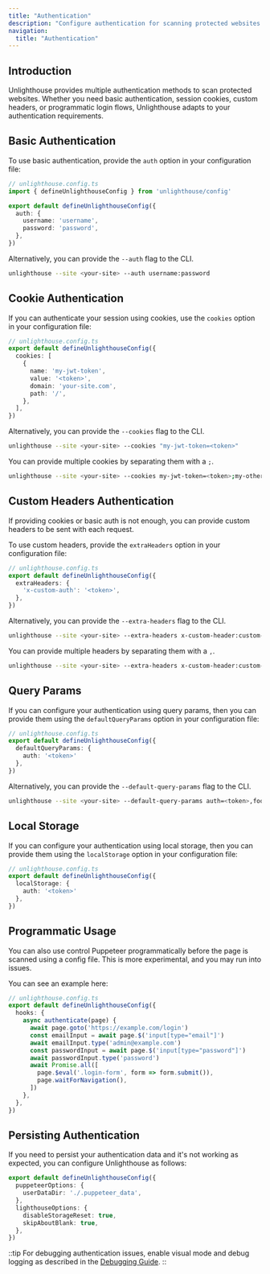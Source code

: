 ```yaml
---
title: "Authentication"
description: "Configure authentication for scanning protected websites using basic auth, cookies, headers, or custom methods."
navigation:
  title: "Authentication"
---
```


## Introduction

Unlighthouse provides multiple authentication methods to scan protected websites. Whether you need basic authentication, session cookies, custom headers, or programmatic login flows, Unlighthouse adapts to your authentication requirements.

## Basic Authentication

To use basic authentication, provide the `auth` option in your configuration file:

```ts
// unlighthouse.config.ts
import { defineUnlighthouseConfig } from 'unlighthouse/config'

export default defineUnlighthouseConfig({
  auth: {
    username: 'username',
    password: 'password',
  },
})
```

Alternatively, you can provide the `--auth` flag to the CLI.

```bash
unlighthouse --site <your-site> --auth username:password
```

## Cookie Authentication

If you can authenticate your session using cookies, use the `cookies` option in your configuration file:

```ts
// unlighthouse.config.ts
export default defineUnlighthouseConfig({
  cookies: [
    {
      name: 'my-jwt-token',
      value: '<token>',
      domain: 'your-site.com',
      path: '/',
    },
  ],
})
```

Alternatively, you can provide the `--cookies` flag to the CLI.

```bash
unlighthouse --site <your-site> --cookies "my-jwt-token=<token>"
```

You can provide multiple cookies by separating them with a `;`.

```bash
unlighthouse --site <your-site> --cookies my-jwt-token=<token>;my-other-cookie=value
```

## Custom Headers Authentication

If providing cookies or basic auth is not enough, you can provide custom headers to be sent with each request.

To use custom headers, provide the `extraHeaders` option in your configuration file:

```ts
// unlighthouse.config.ts
export default defineUnlighthouseConfig({
  extraHeaders: {
    'x-custom-auth': '<token>',
  },
})
```

Alternatively, you can provide the `--extra-headers` flag to the CLI.

```bash
unlighthouse --site <your-site> --extra-headers x-custom-header:custom-value
```

You can provide multiple headers by separating them with a `,`.

```bash
unlighthouse --site <your-site> --extra-headers x-custom-header:custom-value,x-other-header:other-value
```

## Query Params

If you can configure your authentication using query params,
then you can provide them using the `defaultQueryParams` option in your configuration file:

```ts
// unlighthouse.config.ts
export default defineUnlighthouseConfig({
  defaultQueryParams: {
    auth: '<token>'
  },
})
```

Alternatively, you can provide the `--default-query-params` flag to the CLI.

```bash
unlighthouse --site <your-site> --default-query-params auth=<token>,foo=bar
```

## Local Storage

If you can configure your authentication using local storage,
then you can provide them using the `localStorage` option in your configuration file:

```ts
// unlighthouse.config.ts
export default defineUnlighthouseConfig({
  localStorage: {
    auth: '<token>'
  },
})
```

## Programmatic Usage

You can also use control Puppeteer programmatically before the page is scanned using a config file.
This is
more experimental, and you may run into issues.

You can see an example here:

```ts
// unlighthouse.config.ts
export default defineUnlighthouseConfig({
  hooks: {
    async authenticate(page) {
      await page.goto('https://example.com/login')
      const emailInput = await page.$('input[type="email"]')
      await emailInput.type('admin@example.com')
      const passwordInput = await page.$('input[type="password"]')
      await passwordInput.type('password')
      await Promise.all([
        page.$eval('.login-form', form => form.submit()),
        page.waitForNavigation(),
      ])
    },
  },
})
```

## Persisting Authentication

If you need to persist your authentication data and it's not working as expected, you can configure Unlighthouse as follows:

```ts
export default defineUnlighthouseConfig({
  puppeteerOptions: {
    userDataDir: './.puppeteer_data',
  },
  lighthouseOptions: {
    disableStorageReset: true,
    skipAboutBlank: true,
  },
})
```

::tip
For debugging authentication issues, enable visual mode and debug logging as described in the [Debugging Guide](/guide/guides/debugging).
::
